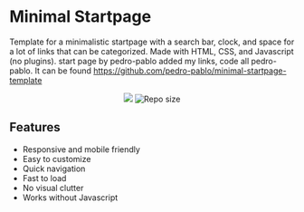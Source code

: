 # Minimal Startpage
Template for a minimalistic startpage with a search bar, clock, and space for a lot of links that can be categorized. Made with HTML, CSS, and Javascript (no plugins).
start page by pedro-pablo added my links, code all pedro-pablo. 
It can be found https://github.com/pedro-pablo/minimal-startpage-template
<p align="center">
  <a href="https://github.com/pedro-pablo/minimal-startpage-template/blob/master/LICENSE" alt="License">
    <img src="https://img.shields.io/github/license/pedro-pablo/minimal-startpage-template.svg" /></a>
  <img src="https://img.shields.io/github/repo-size/pedro-pablo/minimal-startpage-template.svg" alt="Repo size" />
</p>

## Features
* Responsive and mobile friendly
* Easy to customize
* Quick navigation
* Fast to load
* No visual clutter
* Works without Javascript
